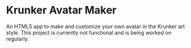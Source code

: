 # Krunker Avatar Maker
An HTML5 app to make and customize your own avatar in the Krunker art style.
This project is currently not functional and is being worked on regularly.

